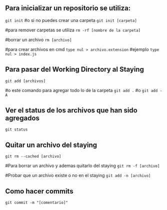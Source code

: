 ## Para inicializar un repositorio se utiliza:
```git init```
#o si no puedes crear una carpeta
```git init [carpeta]```

#para remover carpetas se utiliza
```rm -rf [nombre de la carpeta]```

#borrar un archivo
```rm [archivo]```

#para crear archivos en cmd
```type nul > archivo.extension```
#ejemplo
```type nul > index.js```

## Para pasar del Working Directory al Staying
```git add [archivos]```

#o este comando para agregar todo lo de la carpeta
```git add .```
#o
```git add -A```

## Ver el status de los archivos que han sido agregados
```git status```

## Quitar un archivo del staying
```git rm --cached [archivo]```

#Para borrar un archivo y ademas quitarlo del staying
```git rm -f [archivo]```

#Probar que un archivo existe o no en el staying
```git add -n [archivo]```

## Como hacer commits
```git commit -m "[comentario]"```

